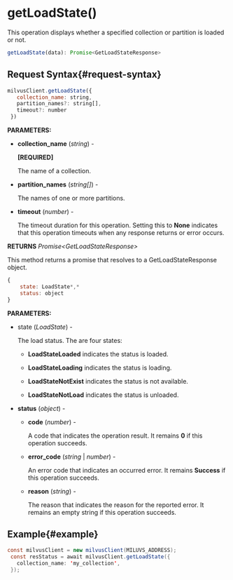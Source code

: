 # getLoadState()

This operation displays whether a specified collection or partition is loaded or not.

```javascript
getLoadState(data): Promise<GetLoadStateResponse>
```

## Request Syntax{#request-syntax}

```javascript
milvusClient.getLoadState({
   collection_name: string,
   partition_names?: string[],
   timeout?: number
 })
```

**PARAMETERS:**

- **collection_name** (*string*) -

    **[REQUIRED]**

    The name of a collection.

- **partition_names** (*string[]*) -

    The names of one or more partitions.

- **timeout** (*number*) -

    The timeout duration for this operation. Setting this to **None** indicates that this operation timeouts when any response returns or error occurs.

**RETURNS** *Promise\<GetLoadStateResponse>*

This method returns a promise that resolves to a GetLoadStateResponse object.

```javascript
{
    state: LoadState*,*
    status: object
}
```

**PARAMETERS:**

- state (*LoadState*) -

    The load status. The are four states:

    - **LoadStateLoaded** indicates the status is loaded.

    - **LoadStateLoading** indicates the status is loading.

    - **LoadStateNotExist** indicates the status is not available.

    - **LoadStateNotLoad** indicates the status is unloaded.

- **status** (*object*) -

    - **code** (*number*) -

        A code that indicates the operation result. It remains **0** if this operation succeeds.

    - **error_code** (*string* | *number*) -

        An error code that indicates an occurred error. It remains **Success** if this operation succeeds. 

    - **reason** (*string*) - 

        The reason that indicates the reason for the reported error. It remains an empty string if this operation succeeds.

## Example{#example}

```java
const milvusClient = new milvusClient(MILUVS_ADDRESS);
 const resStatus = await milvusClient.getLoadState({
   collection_name: 'my_collection',
 });
```

